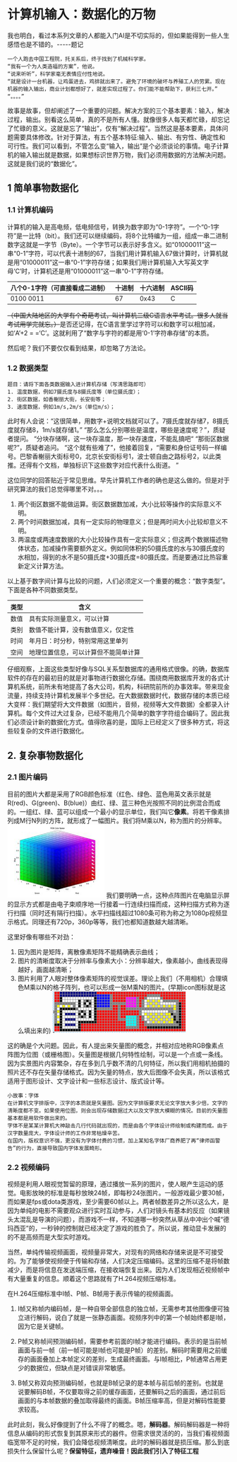 # 计算机输入：数据化的万物

我也明白，看过本系列文章的人都能入门AI是不切实际的，但如果能得到一些人生感悟也是不错的。-----题记



```汉语
一个人跑去中国工程院，托关系后，终于找到了机械科学家。
“我有一个为人类造福的方案”，他说。
“说来听听”，科学家毫无表情应付性地说。
“就是设计一台机器，让鸡蛋进去，鸡排就出来了。避免了环境的破坏与养殖工人的劳累。现在机器的输入输出，商业计划都想好了，就差实现过程了。你们能不能帮助下，获利三七开。”
“。。。。”
```

故事是故事，但却阐述了一个重要的问题。解决方案的三个基本要素：输入，解决过程，输出。别看这么简单，真的不是所有人懂。就像很多人每天都忙碌，却忘记了忙碌的意义。这就是忘了“输出”，仅有“解决过程”。当然这是基本要素，具体问题需要具体修改。针对于算法，有五个基本特征:输入、输出、有穷性、确定性和可行性。我们可以看到，不管怎么变“输入，输出”是个必须谈论的事情。电子计算机的输入输出就是数据，如果想标识世界万物，我们必须用数据的方法解决问题。这就是我们说的“数据化”。

## 1  简单事物数据化

### 1.1 计算机编码

计算机的输入是高电频，低电频信号，转换为数字即为“0-1字符”。一个“0-1字符”是一比特（bit）。我们还可以继续编码，将8个比特编为一组，组成一串二进制数字这就是一字节（Byte）。一个字节可以表示好多含义。如“01000011”这一串“0-1”字符，可以代表十进制的67，当我们用计算机输入67做计算时，计算机就是用“01000011”这一串“0-1”字符存储；如果我们用计算机输入大写英文字母‘C’时，计算机还是用“01000011”这一串“0-1”字符存储。

|八个0-1字符（可直接看成二进制）|十进制|十六进制|ASCII码|
|-|-|-|-|
|0100 0011|67|0x43|C|

~~（中国大陆地区的大学有个奇葩考试，叫计算机二级C语言水平考试。很多人就当考试用学完就忘。）~~是否还记得，在C语言里学过字符可以和数字可以相加减，如‘A’+2 = =‘C’。这就利用了“数字与字符的都是用‘0-1’字符串存储”的本质。

然后呢？我们不要仅仅看到结果，却忽略了方法论。

### 1.2  数据类型

```
题目：请将下面各类数据输入进计算机存储（写清思路即可）
1. 温度数据，例如7摄氏度与8摄氏度等（单位摄氏度）；
2. 街区数据，如香榭丽大街，长安街等；
3. 速度数据，例如1m/s,2m/s（单位m/s）；
```
此时有人会说：“这很简单，用数字+说明文档就可以了。7摄氏度就存储7，8摄氏度就存储8，1m/s就存储1。”
“那么怎么分别哪些是温度，哪些是速度呢？”，质疑者提问。
“分块存储啊，这一块存温度，那一块存速度，不能乱搞吧“
“那街区数据呢?”，质疑者追问。
“这个就有些难了”，他接着回复，“需要和身份证号码一样编号。巴黎香榭丽大街标号0，北京长安街标号1，波士顿自由之路标号2，以此类推。还得有个文档，单独标识下这些数字对应代表什么街道。 ”

这位同学的回答贴近于常见思维。早先计算机工作者的确也是这么做的。但是对于研究算法的我们总觉得哪里不对。。。
1. 两个街区数据不能做运算。街区数据数加减，大小比较等操作的实际意义不明。
2. 两个时间数据加减，具有一定实际的物理意义；但是两时间大小比较却意义不明。
3. 两温度或两速度数据的大小比较操作具有一定实际意义；但这两个数据描述物体状态，加减操作需要额外定义。例如同体积的50摄氏度的水与30摄氏度的水相加，得到的水不是50摄氏度+30摄氏度=80摄氏度。而是要通过比热容重新定义计算方法。

以上基于数字间计算与比较的问题，人们必须定义一个重要的概念：“数字类型”。下面是各种不同数据类型。

| 类型 | 含义                                 |
| ---- | ------------------------------------ |
| 数值 | 具有实际测量意义，可以计算           |
| 类别 | 数值不能计算，没有数值意义，仅定性   |
| 时间 | 年月日：时分秒，特别常用这里单列     |
| 空间 | 地理位置信息，可以计算但不能简单计算 |

仔细观察，上面这些类型好像与SQL关系型数据库的通用格式很像。的确，数据库软件的存在的最初目的就是对事物进行数据化存储。围绕商用数据库开发的各式计算机系统，前所未有地提高了各大公司，机构，科研院前所的办事效率。带来现金流量，持续支持计算机发展半个多世纪。在大数据数据时代，数据存储的本质已经大变样：我们期望将大文件数据（如图片，音频，视频等大文件数据）全都录入计算机。每个文件过大过复杂，已经不能用几个简单的数字字符组合编码了。因此我们必须设计新的数据化方式。值得欣喜的是，国际上已经定义了很多种方式，将这些较复杂的文件进行数据化。

## 2. 复杂事物数据化
### 2.1 图片编码

目前的图片大都是采用了RGB颜色标准（红色、绿色、蓝色用英文表示就是R(red)、G(green)、B(blue)）由红、绿、蓝三种色光按照不同的比例混合而成的。一组红、绿、蓝可以组成一个最小的显示单位，我们叫它**像素**。将若干像素排列成M行N列的方阵，就形成了一幅图片。我们将M乘以N，称为图片的分辨率。
![在这里插入图片描述](../img/mozheng/RGB像素组合.jpg)
我们要明确一点，这种点阵图片在电脑显示屏的显示方式都是由电子束顺序地一行接着一行连续扫描而成，这种扫描方式称为逐行扫描（同时还有隔行扫描）。水平扫描线超过1080条可称为称之为1080p视频显示格式。同理还有720p，360p等等，我们也都知道数越大越清晰。

这里好像有哪些不对劲：

1. 因为图片是矩阵，离散像素矩阵不能精确表示曲线；
2. 图片的清晰度取决于分辨率与像素大小：分辨率越大，像素越小，曲线表现得越好，画面越清晰；
3. 图片利用了人眼对整体像素矩阵的视觉误差。理论上我们（不用相机）合理填色M乘以N的格子阵列，也可以形成一张M乘N的图片。(早期icon图标就是这么填出来的)
    ![在这里插入图片描述](../img/mozheng/像素格子.png)

这的确是个大问题。因此，有人提出来矢量图的概念，并相对应地称RGB像素点阵图为位图（或栅格图）。矢量图是根据几何特性绘制，可以是一个点或一条线。因为实景图片内容繁杂，存在多到几乎数不清的几何特征，所以我们用相机拍摄的照片还不存在矢量存储格式。因为矢量的特点，放大后图像不会失真，所以该格式适用于图形设计、文字设计和一些标志设计、版式设计等。
```
小故事：字体
在计算机文字排版中，汉字的本质就是矢量图。因为文字排版要求无论文字放大多少倍，文字的清晰度都不变。如果使用位图，则会出现存储数据过大以及文字放大模糊的情况。目前的矢量图基本都是用软件做出来的。
字体不是某某计算机大神敲击几行代码就出现的，而是由各个字体设计师绘制或构建而成。由于汉字数量庞大，字体设计师的工作非常枯燥辛苦。
在国内，版权意识不强，更没有为字体付费的习惯，加上某知名字体厂商养肥了再“律师函警告”的行为，直接导致国内字体发展畸形。
```

### 2.2 视频编码

视频是利用人眼视觉暂留的原理，通过播放一系列的图片，使人眼产生运动的感觉。电影放映的标准是每秒放映24帧，即每秒24张图片。一般游戏最少要30帧，而如果是fps或dota类游戏，至少需要60帧以上。两者帧数差异之所以这么大，是因为单纯的电影不需要观众进行实时互动参与，人们对镜头有基本的反应（如果镜头太混乱是导演的问题），而游戏不一样，不知道哪一秒突然从草丛中冲出个喊“德玛西亚”的，一秒钟的控制就已经决定了游戏的胜负了。所以说，推动显卡发展的的不是高频而是大型实时游戏。

当然，单纯传输视频画面，视频量非常大，对现有的网络和存储来说是不可接受的。为了能够使视频便于传输和存储，人们决定压缩编码。这里的压缩不是将帧数减少，而是将信息在发送端压缩，在接收端恢复出来。因为人们发现相近视频帧中有大量重复的信息。顺着这个思路就有了H.264视频压缩标准。

在H.264压缩标准中I帧、P帧、B帧用于表示传输的视频画面。

1. I帧又称帧内编码帧，是一种自带全部信息的独立帧，无需参考其他图像便可独立进行解码，说白了就是一张静态画面。视频序列中的第一个帧始终都是I帧，因为它是关键帧。

2. P帧又称帧间预测编码帧，需要参考前面的I帧才能进行编码。表示的是当前帧画面与前一帧（前一帧可能是I帧也可能是P帧）的差别。解码时需要用之前缓存的画面叠加上本帧定义的差别，生成最终画面。与I帧相比，P帧通常占用更少的数据位，但缺点是对错误非常敏感。

3. B帧又称双向预测编码帧，也就是B帧记录的是本帧与前后帧的差别。也就是说要解码B帧，不仅要取得之前的缓存画面，还要解码之后的画面，通过前后画面的与本帧数据的叠加取得最终的画面。B帧压缩率高，但是对解码性能要求较高。

此时此刻，我么好像提到了什么不得了的概念。嗯，**解码器**。解码解码器是一种将信息从编码的形式恢复到其原来形式的器件。但需求很灵活的的，当我们看视频面临宽带不足的时候，我们会降低视频清晰度。此时的解码器就是损压缩。那么到底损失什么保留什么呢？**保留特征，遗弃噪音！**因此我们引入了**特征工程**



